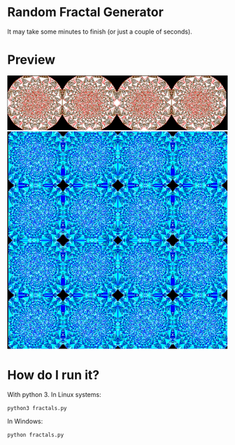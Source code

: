 # Random Fractal Generator
It may take some minutes to finish (or just a couple of seconds). 

# Preview
![alt text](media/fractal1.png)
![alt text](media/fractal2.png)

# How do I run it? 
With python 3. 
In Linux systems:
```
python3 fractals.py
```

In Windows:
```
python fractals.py
```
